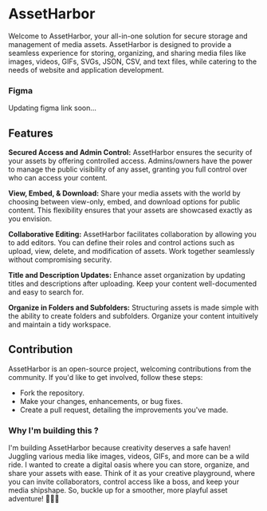 # AssetHarbor
Welcome to AssetHarbor, your all-in-one solution for secure storage and management of media assets. AssetHarbor is designed to provide a seamless experience for storing, organizing, and sharing media files like images, videos, GIFs, SVGs, JSON, CSV, and text files, while catering to the needs of website and application development.

### Figma
Updating figma link soon...

## Features

**Secured Access and Admin Control:** AssetHarbor ensures the security of your assets by offering controlled access. Admins/owners have the power to manage the public visibility of any asset, granting you full control over who can access your content.

**View, Embed, & Download:** Share your media assets with the world by choosing between view-only, embed, and download options for public content. This flexibility ensures that your assets are showcased exactly as you envision.

**Collaborative Editing:** AssetHarbor facilitates collaboration by allowing you to add editors. You can define their roles and control actions such as upload, view, delete, and modification of assets. Work together seamlessly without compromising security.

**Title and Description Updates:** Enhance asset organization by updating titles and descriptions after uploading. Keep your content well-documented and easy to search for.

**Organize in Folders and Subfolders:** Structuring assets is made simple with the ability to create folders and subfolders. Organize your content intuitively and maintain a tidy workspace.

## Contribution
AssetHarbor is an open-source project, welcoming contributions from the community. If you'd like to get involved, follow these steps:

- Fork the repository.
- Make your changes, enhancements, or bug fixes.
- Create a pull request, detailing the improvements you've made.

### Why I'm building this ?
I'm building AssetHarbor because creativity deserves a safe haven! Juggling various media like images, videos, GIFs, and more can be a wild ride. I wanted to create a digital oasis where you can store, organize, and share your assets with ease. Think of it as your creative playground, where you can invite collaborators, control access like a boss, and keep your media shipshape. So, buckle up for a smoother, more playful asset adventure! 🚀🎨🌟

